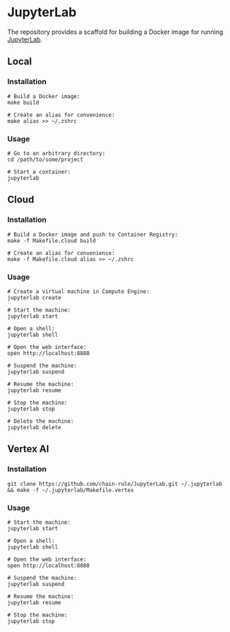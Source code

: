 # JupyterLab

The repository provides a scaffold for building a Docker image for running
[JupyterLab].

## Local

### Installation

```shell
# Build a Docker image:
make build

# Create an alias for convenience:
make alias >> ~/.zshrc
```

### Usage

```shell
# Go to an arbitrary directory:
cd /path/to/some/project

# Start a container:
jupyterlab
```

## Cloud

### Installation

```shell
# Build a Docker image and push to Container Registry:
make -f Makefile.cloud build

# Create an alias for convenience:
make -f Makefile.cloud alias >> ~/.zshrc
```

### Usage

```shell
# Create a virtual machine in Compute Engine:
jupyterlab create

# Start the machine:
jupyterlab start

# Open a shell:
jupyterlab shell

# Open the web interface:
open http://localhost:8888

# Suspend the machine:
jupyterlab suspend

# Resume the machine:
jupyterlab resume

# Stop the machine:
jupyterlab stop

# Delete the machine:
jupyterlab delete
```

## Vertex AI

### Installation

```shell
git clone https://github.com/chain-rule/JupyterLab.git ~/.jupyterlab && make -f ~/.jupyterlab/Makefile.vertex
```

### Usage

```shell
# Start the machine:
jupyterlab start

# Open a shell:
jupyterlab shell

# Open the web interface:
open http://localhost:8080

# Suspend the machine:
jupyterlab suspend

# Resume the machine:
jupyterlab resume

# Stop the machine:
jupyterlab stop
```

[JupyterLab]: https://github.com/jupyterlab/jupyterlab
